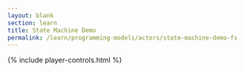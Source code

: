 ```yaml
---
layout: blank
section: learn
title: State Machine Demo
permalink: /learn/programming-models/actors/state-machine-demo-fs
---
```


<div class="animated_svg" trace="/coyote/assets/data/Raft.xml" svg="/coyote/assets/images/Raft.svg" style="width:75%"
     normalscreenhref="/coyote/learn/programming-models/actors/state-machine-demo" isfullscreen="true">
</div>

{% include player-controls.html %}